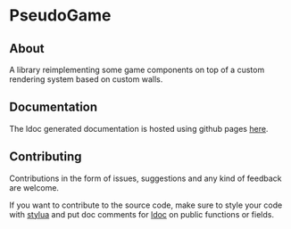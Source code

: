 # PseudoGame
## About
A library reimplementing some game components on top of a custom rendering system based on custom walls.
## Documentation
The ldoc generated documentation is hosted using github pages [here](https://bauumm.github.io/lib_pseudogame/).
## Contributing
Contributions in the form of issues, suggestions and any kind of feedback are welcome.

If you want to contribute to the source code, make sure to style your code with [stylua](https://github.com/JohnnyMorganz/StyLua) and put doc comments for [ldoc](https://github.com/lunarmodules/LDoc) on public functions or fields.
